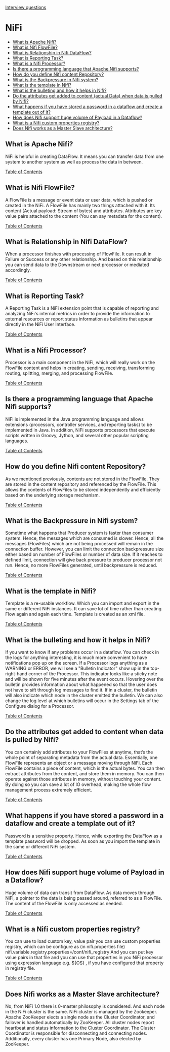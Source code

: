 [Interview questions](full.md)

# NiFi
+ [What is Apache Nifi?](#What-is-Apache-Nifi)
+ [What is Nifi FlowFile?](#What-is-Nifi-FlowFile)
+ [What is Relationship in Nifi DataFlow?](#What-is-Relationship-in-Nifi-DataFlow)
+ [What is Reporting Task?](#What-is-Reporting-Task)
+ [What is a Nifi Processor?](#What-is-a-Nifi-Processor)
+ [Is there a programming language that Apache Nifi supports?](#Is-there-a-programming-language-that-Apache-Nifi-supports)
+ [How do you define Nifi content Repository?](#How-do-you-define-Nifi-content-Repository)
+ [What is the Backpressure in Nifi system?](#What-is-the-Backpressure-in-Nifi-system)
+ [What is the template in Nifi?](#What-is-the-template-in-Nifi)
+ [What is the bulleting and how it helps in Nifi?](#What-is-the-bulleting-and-how-it-helps-in-Nifi)
+ [Do the attributes get added to content (actual Data) when data is pulled by Nifi?](#Do-the-attributes-get-added-to-content-when-data-is-pulled-by-Nifi)
+ [What happens if you have stored a password in a dataflow and create a template out of it?](#What-happens-if-you-have-stored-a-password-in-a-dataflow-and-create-a-template-out-of-it)
+ [How does Nifi support huge volume of Payload in a Dataflow?](#How-does-Nifi-support-huge-volume-of-Payload-in-a-Dataflow)
+ [What is a Nifi custom properties registry?](#What-is-a-Nifi-custom-properties-registry)
+ [Does Nifi works as a Master Slave architecture?](#Does-Nifi-works-as-a-Master-Slave-architecture)

## What is Apache Nifi?
NiFi is helpful in creating DataFlow. It means you can transfer data from one system to another system as well as process the data in between.

[Table of Contents](#NiFi)

## What is Nifi FlowFile?
A FlowFile is a message or event data or user data, which is pushed or created in the NiFi. A FlowFile has mainly two things attached with it. Its content (Actual payload: Stream of bytes) and attributes. Attributes are key value pairs attached to the content (You can say metadata for the content).

[Table of Contents](#NiFi)

## What is Relationship in Nifi DataFlow?
When a processor finishes with processing of FlowFile. It can result in Failure or Success or any other relationship. And based on this relationship you can send data to the Downstream or next processor or mediated accordingly.

[Table of Contents](#NiFi)

## What is Reporting Task?
A Reporting Task is a NiFi extension point that is capable of reporting and analyzing NiFi's internal metrics in order to provide the information to external resources or report status information as bulletins that appear directly in the NiFi User Interface.

[Table of Contents](#NiFi)

## What is a Nifi Processor?
Processor is a main component in the NiFi, which will really work on the FlowFile content and helps in creating, sending, receiving, transforming routing, splitting, merging, and processing FlowFile.

[Table of Contents](#NiFi)

## Is there a programming language that Apache Nifi supports?
NiFi is implemented in the Java programming language and allows extensions (processors, controller services, and reporting tasks) to be implemented in Java. In addition, NiFi supports processors that execute scripts written in Groovy, Jython, and several other popular scripting languages.

[Table of Contents](#NiFi)

## How do you define Nifi content Repository?
As we mentioned previously, contents are not stored in the FlowFile. They are stored in the content repository and referenced by the FlowFile. This allows the contents of FlowFiles to be stored independently and efficiently based on the underlying storage mechanism.

[Table of Contents](#NiFi)

## What is the Backpressure in Nifi system?
Sometime what happens that Producer system is faster than consumer system. Hence, the messages which are consumed is slower. Hence, all the messages (FlowFiles) which are not being processed will remain in the connection buffer. However, you can limit the connection backpressure size either based on number of FlowFiles or number of data size. If it reaches to defined limit, connection will give back pressure to producer processor not run. Hence, no more FlowFiles generated, until backpressure is reduced.

[Table of Contents](#NiFi)

## What is the template in Nifi?
Template is a re-usable workflow. Which you can import and export in the same or different NiFi instances. It can save lot of time rather than creating Flow again and again each time. Template is created as an xml file.

[Table of Contents](#NiFi)

## What is the bulleting and how it helps in Nifi?
If you want to know if any problems occur in a dataflow. You can check in the logs for anything interesting, it is much more convenient to have notifications pop up on the screen. If a Processor logs anything as a WARNING or ERROR, we will see a "Bulletin Indicator" show up in the top-right-hand corner of the Processor.
This indicator looks like a sticky note and will be shown for five minutes after the event occurs. Hovering over the bulletin provides information about what happened so that the user does not have to sift through log messages to find it. If in a cluster, the bulletin will also indicate which node in the cluster emitted the bulletin. We can also change the log level at which bulletins will occur in the Settings tab of the Configure dialog for a Processor.

[Table of Contents](#NiFi)

## Do the attributes get added to content when data is pulled by Nifi?
You can certainly add attributes to your FlowFiles at anytime, that’s the whole point of separating metadata from the actual data. Essentially, one FlowFile represents an object or a message moving through NiFi. Each FlowFile contains a piece of content, which is the actual bytes. You can then extract attributes from the content, and store them in memory. You can then operate against those attributes in memory, without touching your content. By doing so you can save a lot of IO overhead, making the whole flow management process extremely efficient.

[Table of Contents](#NiFi)

## What happens if you have stored a password in a dataflow and create a template out of it?
Password is a sensitive property. Hence, while exporting the DataFlow as a template password will be dropped. As soon as you import the template in the same or different NiFi system.

[Table of Contents](#NiFi)

## How does Nifi support huge volume of Payload in a Dataflow?
Huge volume of data can transit from DataFlow. As data moves through NiFi, a pointer to the data is being passed around, referred to as a FlowFile. The content of the FlowFile is only accessed as needed.

[Table of Contents](#NiFi)

## What is a Nifi custom properties registry?
You can use to load custom key, value pair you can use custom properties registry, which can be configure as (in nifi.properties file)
nifi.variable.registry.properties=/conf/nifi_registry
And you can put key value pairs in that file and you can use that properties in you NiFi processor using expression language e.g. ${OS} , if you have configured that property in registry file.

[Table of Contents](#NiFi)

## Does Nifi works as a Master Slave architecture?
No, from NiFi 1.0 there is 0-master philosophy is considered. And each node in the NiFi cluster is the same. NiFi cluster is managed by the Zookeeper. Apache ZooKeeper elects a single node as the Cluster Coordinator, and failover is handled automatically by ZooKeeper. All cluster nodes report heartbeat and status information to the Cluster Coordinator. The Cluster Coordinator is responsible for disconnecting and connecting nodes. Additionally, every cluster has one Primary Node, also elected by ZooKeeper.